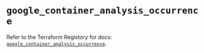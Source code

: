 # `google_container_analysis_occurrence`

Refer to the Terraform Registory for docs: [`google_container_analysis_occurrence`](https://www.terraform.io/docs/providers/google/r/container_analysis_occurrence).
